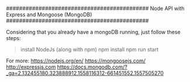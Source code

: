 ############################################
Node API with Express and Mongoose (MongoDB)
############################################

Considering that you already have a mongoDB running, just follow these steps:

> install NodeJs (along with npm)
> npm install
> npm run start

For more:
https://nodejs.org/en/
https://mongoosejs.com/
http://expressjs.com
https://docs.mongodb.com/?_ga=2.132455180.323888912.1558116312-661451552.1557505270
